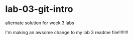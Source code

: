 # lab-03-git-intro
alternate solution for week 3 labs


I'm making an awsome change to my lab 3 readme file!!!!!!!!